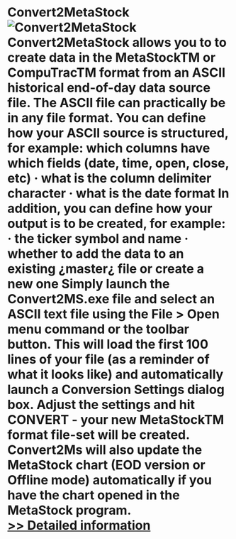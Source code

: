 # Convert2MetaStock<br />![Convert2MetaStock](https://mycommerce.akamaized.net/api/pimages/P143242/BIG/143242.JPG)<br />Convert2MetaStock allows you to to create data in the MetaStockTM or CompuTracTM format from an ASCII historical end-of-day data source file. The ASCII file can practically be in any file format. You can define how your ASCII source is structured, for example: which columns have which fields (date, time, open, close, etc) · what is the column delimiter character · what is the date format In addition, you can define how your output is to be created, for example: · the ticker symbol and name · whether to add the data to an existing ¿master¿ file or create a new one Simply launch the Convert2MS.exe file and select an ASCII text file using the File > Open menu command or the toolbar button. This will load the first 100 lines of your file (as a reminder of what it looks like) and automatically launch a Conversion Settings dialog box. Adjust the settings and hit CONVERT - your new MetaStockTM format file-set will be created. Convert2Ms will also update the MetaStock chart (EOD version or Offline mode) automatically if you have the chart opened in the MetaStock program.<br />[>> Detailed information](https://secure.shareit.com/shareit/product.html?productid=143242&affiliateid=200057808)